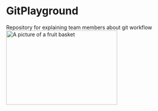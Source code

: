 # GitPlayground
Repository for explaining team members about git workflow
<img src="https://source.unsplash.com/random/300x300/?fruit" alt="A picture of a fruit basket" width="300" height="200">
